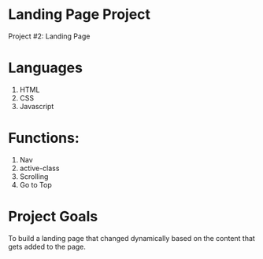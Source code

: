 # Landing Page Project

Project #2: Landing Page

# Languages 

1. HTML 
2. CSS 
3. Javascript

# Functions: 
1. Nav 
2. active-class 
3. Scrolling 
4. Go to Top 

# Project Goals
To build a landing page that changed dynamically based on the content that gets added to the page.